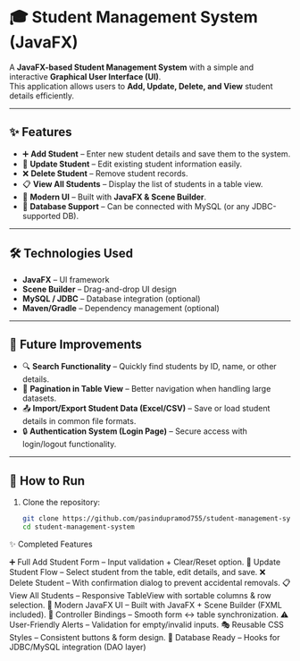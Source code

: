 # 🎓 Student Management System (JavaFX)

A **JavaFX-based Student Management System** with a simple and interactive **Graphical User Interface (UI)**.  
This application allows users to **Add, Update, Delete, and View** student details efficiently.

---

## ✨ Features

- ➕ **Add Student** – Enter new student details and save them to the system.  
- 📝 **Update Student** – Edit existing student information easily.  
- ❌ **Delete Student** – Remove student records.  
- 📋 **View All Students** – Display the list of students in a table view.  
- 🎨 **Modern UI** – Built with **JavaFX & Scene Builder**.  
- 💾 **Database Support** – Can be connected with MySQL (or any JDBC-supported DB).  

---

## 🛠️ Technologies Used
- **JavaFX** – UI framework  
- **Scene Builder** – Drag-and-drop UI design  
- **MySQL / JDBC** – Database integration (optional)  
- **Maven/Gradle** – Dependency management (optional)

---

## 📌 Future Improvements

- 🔍 **Search Functionality** – Quickly find students by ID, name, or other details.  
- 📑 **Pagination in Table View** – Better navigation when handling large datasets.  
- 📤 **Import/Export Student Data (Excel/CSV)** – Save or load student details in common file formats.  
- 🔒 **Authentication System (Login Page)** – Secure access with login/logout functionality.  


---

## 🚀 How to Run

1. Clone the repository:
   ```bash
   git clone https://github.com/pasindupramod755/student-management-system.git
   cd student-management-system

✨ Completed Features

➕ Full Add Student Form – Input validation + Clear/Reset option.
📝 Update Student Flow – Select student from the table, edit details, and save.
❌ Delete Student – With confirmation dialog to prevent accidental removals.
📋 View All Students – Responsive TableView with sortable columns & row selection.
🎨 Modern JavaFX UI – Built with JavaFX + Scene Builder (FXML included).
🔗 Controller Bindings – Smooth form ↔ table synchronization.
⚠️ User-Friendly Alerts – Validation for empty/invalid inputs.
🎭 Reusable CSS Styles – Consistent buttons & form design.
💾 Database Ready – Hooks for JDBC/MySQL integration (DAO layer)
